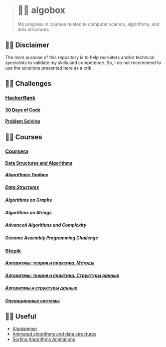 > # 👨‍💻 algobox
>
> My progress in courses related to computer science, algorithms, and data structures.

## 🙅‍♂️ Disclaimer

The main purpose of this repository is to help recruiters and/or technical specialists to validate my skills
and competence. So, I do not recommend to use the solutions presented here as a crib.

## 🧗‍♂️ Challenges

### [HackerRank](https://www.hackerrank.com/kamilsk)

#### [30 Days of Code](hackerrank/30-days-of-code)

#### [Problem Solving](hackerrank/algorithms)

## 👨‍🏫 Courses

### [Coursera](https://www.coursera.org/user/ac851392243e4a64c5a04b6bfe2b97cc)

#### [Data Structures and Algorithms](https://www.coursera.org/specializations/data-structures-algorithms)

##### [Algorithmic Toolbox](coursera/algorithmic-toolbox)

##### [Data Structures](coursera/data-structures)

##### Algorithms on Graphs

##### Algorithms on Strings

##### Advanced Algorithms and Complexity

##### Genome Assembly Programming Challenge

### [Stepik](https://stepik.org/users/17586168)

##### [Алгоритмы: теория и практика. Методы](stepik/course-217)

##### [Алгоритмы: теория и практика. Структуры данных](stepik/course-1547)

##### [Алгоритмы и структуры данных](stepik/course-156)

##### [Операционные системы](stepik/course-1780)

## 💁‍♂️ Useful

- [Algojammer](https://github.com/ChrisKnott/Algojammer)
- [Animated algorithms and data structures](https://www.chrislaux.com)
- [Sorting Algorithms Animations](https://www.toptal.com/developers/sorting-algorithms)

